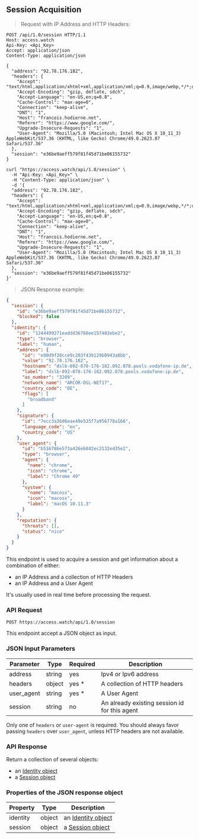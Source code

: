 ## Session Acquisition

> Request with IP Address and HTTP Headers:

```http
POST /api/1.0/session HTTP/1.1
Host: access.watch
Api-Key: <Api_Key>
Accept: application/json
Content-Type: application/json

{
  "address": "92.78.176.182",
  "headers": {
    "Accept": "text/html,application/xhtml+xml,application/xml;q=0.9,image/webp,*/*;q=0.8",
    "Accept-Encoding": "gzip, deflate, sdch",
    "Accept-Language": "en-US,en;q=0.8",
    "Cache-Control": "max-age=0",
    "Connection": "keep-alive",
    "DNT": "1",
    "Host": "francois.hodierne.net",
    "Referer": "https://www.google.com/",
    "Upgrade-Insecure-Requests": "1",
    "User-Agent": "Mozilla/5.0 (Macintosh; Intel Mac OS X 10_11_3) AppleWebKit/537.36 (KHTML, like Gecko) Chrome/49.0.2623.87 Safari/537.36"
  },
  "session": "e36be9aeff579f81f45d71be06155732"
}
```

```shell
curl "https://access.watch/api/1.0/session" \
  -H "Api-Key: <Api_Key>" \
  -H "Content-Type: application/json" \
  -d '{
  "address": "92.78.176.182",
  "headers": {
    "Accept": "text/html,application/xhtml+xml,application/xml;q=0.9,image/webp,*/*;q=0.8",
    "Accept-Encoding": "gzip, deflate, sdch",
    "Accept-Language": "en-US,en;q=0.8",
    "Cache-Control": "max-age=0",
    "Connection": "keep-alive",
    "DNT": "1",
    "Host": "francois.hodierne.net",
    "Referer": "https://www.google.com/",
    "Upgrade-Insecure-Requests": "1",
    "User-Agent": "Mozilla/5.0 (Macintosh; Intel Mac OS X 10_11_3) AppleWebKit/537.36 (KHTML, like Gecko) Chrome/49.0.2623.87 Safari/537.36"
  },
  "session": "e36be9aeff579f81f45d71be06155732"
}'
```

> JSON Response example:

```json
{
  "session": {
    "id": "e36be9aeff579f81f45d71be06155732",
    "blocked": false
  },
  "identity": {
    "id": "1244499271eaddd36768ee157403ebe2",
    "type": "browser",
    "label": "human",
    "address": {
      "id": "e90d9f20cce9c203f439129b0943a8bb",
      "value": "92.78.176.182",
      "hostname": "dslb-092-078-176-182.092.078.pools.vodafone-ip.de",
      "label": "dslb-092-078-176-182.092.078.pools.vodafone-ip.de",
      "as_number": "3209",
      "network_name": "ARCOR-DSL-NET17",
      "country_code": "DE",
      "flags": [
        "broadband"
      ]
    },
    "signature": {
      "id": "7ecc3a36d6eae49e535f7a956778a166",
      "language_code": "en",
      "country_code": "US"
    },
    "user_agent": {
      "id": "b516786e573a426eb842ec2132ed35e2",
      "type": "browser",
      "agent": {
        "name": "chrome",
        "icon": "chrome",
        "label": "Chrome 49"
      },
      "system": {
        "name": "macosx",
        "icon": "macosx",
        "label": "macOS 10.11.3"
      }
    },
    "reputation": {
      "threats": [],
      "status": "nice"
    }
  }
}
```

This endpoint is used to acquire a session and get information about a combination of either:

 * an IP Address and a collection of HTTP Headers
 * an IP Address and a User Agent

It's usually used in real time before processing the request.

### API Request

`POST https://access.watch/api/1.0/session`

This endpoint accept a JSON object as input.

### JSON Input Parameters

Parameter  | Type   | Required | Description
---------- | ------ | -------- | -----------
address    | string |   yes    | Ipv4 or Ipv6 address
headers    | object |   yes *  | A collection of HTTP headers
user_agent | string |   yes *  | A User Agent
session    | string |   no     | An already existing session id for this agent

Only one of `headers` or `user-agent` is required. You should always favor passing `headers` over `user_agent`, unless HTTP headers are not available.

### API Response

Return a collection of several objects:

 * an [Identity object](#identity-combination-object)
 * a [Session object](#session-object)

### Properties of the JSON response object

Property   | Type    | Description
---------- | ------- | -----------
identity   | object  | an [Identity object](#identity-combination-object)
session    | object  | a [Session object](#session-object)
